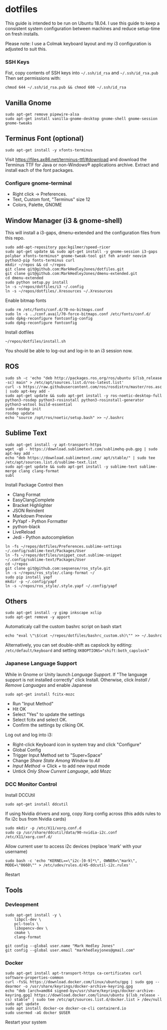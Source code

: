 
# dotfiles

This guide is intended to be run on Ubuntu 18.04.
I use this guide to keep a consistent system configuration between machines and reduce setup-time on fresh installs.

Please note: I use a Colmak keyboard layout and my i3 configuration is adjusted to suit this.

### SSH Keys
Fist, copy contents of SSH keys into `~/.ssh/id_rsa` and `~/.ssh/id_rsa.pub`
Then set permissions with:
```
chmod 644 ~/.ssh/id_rsa.pub && chmod 600 ~/.ssh/id_rsa
```

## Vanilla Gnome
```
sudo apt-get remove pipewire-alsa
sudo apt-get install vanilla-gnome-desktop gnome-shell gnome-session gnome-tweaks
```

## Terminus Font (optional)
```
sudo apt-get install -y xfonts-terminus
```
Visit https://files.ax86.net/terminus-ttf/#download and download the Terminus TTF for Java or non-Windows® applications archive.
Extract and install each of the font packages.

### Configure gnome-terminal

* Right click -> Preferences.
* Text, Custom font, "Terminus" size 12
* Colors, Palette, GNOME

## Window Manager (i3 & gnome-shell)
This will install a i3-gaps, dmenu-extended and the configuration files from this repo.
```
sudo add-apt-repository ppa:kgilmer/speed-ricer
sudo apt-get update && sudo apt-get install -y gnome-session i3-gaps polybar xfonts-terminus* gnome-tweak-tool git feh arandr neovim python3-pip fonts-terminus curl
mkdir ~/repos && cd ~/repos
git clone git@github.com:MarkHedleyJones/dotfiles.git
git clone git@github.com:MarkHedleyJones/dmenu-extended.git
cd dmenu-extended
sudo python setup.py install
ln -s ~/repos/dotfiles/i3 ~/.config
ln -s ~/repos/dotfiles/.Xresources ~/.Xresources
```
Enable bitmap fonts
```
sudo rm /etc/fonts/conf.d/70-no-bitmaps.conf
sudo ln -s ../conf.avail/70-force-bitmaps.conf /etc/fonts/conf.d/
sudo dpkg-reconfigure fontconfig-config
sudo dpkg-reconfigure fontconfig
```
Install dotfiles
```
~/repos/dotfiles/install.sh
```
You should be able to log-out and log-in to an i3 session now.


## ROS
```
sudo sh -c 'echo "deb http://packages.ros.org/ros/ubuntu $(lsb_release -sc) main" > /etc/apt/sources.list.d/ros-latest.list'
curl -s https://raw.githubusercontent.com/ros/rosdistro/master/ros.asc | sudo apt-key add -
sudo apt-get update && sudo apt-get install -y ros-noetic-desktop-full python3-rosdep python3-rosinstall python3-rosinstall-generator python3-wstool build-essential
sudo rosdep init
rosdep update
echo "source /opt/ros/noetic/setup.bash" >> ~/.bashrc
```

## Sublime Text
```
sudo apt-get install -y apt-transport-https
wget -qO - https://download.sublimetext.com/sublimehq-pub.gpg | sudo apt-key add -
echo "deb https://download.sublimetext.com/ apt/stable/" | sudo tee /etc/apt/sources.list.d/sublime-text.list
sudo apt-get update && sudo apt-get install -y sublime-text sublime-merge clang clang-format
subl
```
Install Package Control then
* Clang Format
* EasyClangComplete
* Bracket Highlighter
* JSON Reindent
* Markdown Preview
* PyYapf - Python Formatter
* python-black
* LiveReload
* Jedi - Python autocompletion
```
ln -fs ~/repos/dotfiles/Preferences.sublime-settings ~/.config/sublime-text/Packages/User
ln -fs ~/repos/dotfiles/snippet_cout.sublime-snippet ~/.config/sublime-text/Packages/User
cd ~/repos
git clone git@github.com:seqsense/ros_style.git
ln -s ~/repos/ros_style/.clang-format ~/
sudo pip install yapf
mkdir -p ~/.config/yapf
ln -s ~/repos/ros_style/.style.yapf ~/.config/yapf

```

## Others
```
sudo apt-get install -y gimp inkscape xclip
sudo apt-get remove -y apport
```
Automaticaly call the custom bashrc script on bash start

    echo "eval \"\$(cat ~/repos/dotfiles/bashrc_custom.sh)\"" >> ~/.bashrc

Alternatively, you can set double-shift as capslock by editing:
`/etc/default/keyboard` and setting `XKBOPTIONS="shift:both_capslock"`

### Japanese Language Support
While in Gnome or Unity launch *Language Support*.
If "The language support is not installed correctly" click Install.
Otherwise, click *Install / Remove Languages* and enable Japanese

```
sudo apt-get install fcitx-mozc
```
* Run "Input Method"
* Hit OK
* Select "Yes" to update the settings
* Select fcitx and select OK.
* Confirm the settings by cliking OK.

Log out and log into i3:
* Right-click Keyboard icon in system tray and click "Configure"
* Global Config
* Trigger Input Method set to "Super+Space"
* Change *Share State Among Window* to *All*
* *Input Method* -> Click *+* to add new input mode
* Untick *Only Show Current Language*, add *Mozc*


### DCC Monitor Control

Install DCCUtil

    sudo apt-get install ddcutil

If using Nvidia drivers and xorg, copy Xorg config across (this adds rules to fix i2c bus from Nvidia cards)

    sudo mkdir -p /etc/X11/xorg.conf.d
    sudo cp /usr/share/ddcutil/data/90-nvidia-i2c.conf /etc/X11/xorg.conf.d/

Allow current user to access i2c devices (replace 'mark' with your username)

    sudo bash -c 'echo "KERNEL==\"i2c-[0-9]*\", OWNER=\"mark\", MODE=\"0660\"" > /etc/udev/rules.d/45-ddcutil-i2c.rules'

Restart





## Tools
### Devleopment
```
sudo apt-get install -y \
    libpcl-dev \
    pcl-tools \
    libopencv-dev \
    cmake \
    clang-format

git config --global user.name "Mark Hedley Jones"
git config --global user.email "markhedleyjones@gmail.com"
```


### Docker
```
sudo apt-get install apt-transport-https ca-certificates curl software-properties-common
curl -fsSL https://download.docker.com/linux/ubuntu/gpg | sudo gpg --dearmor -o /usr/share/keyrings/docker-archive-keyring.gpg
echo "deb [arch=amd64 signed-by=/usr/share/keyrings/docker-archive-keyring.gpg] https://download.docker.com/linux/ubuntu $(lsb_release -cs) stable" | sudo tee /etc/apt/sources.list.d/docker.list > /dev/null
sudo apt update
sudo apt install docker-ce docker-ce-cli containerd.io
sudo usermod -aG docker $USER
```
Restart your system
